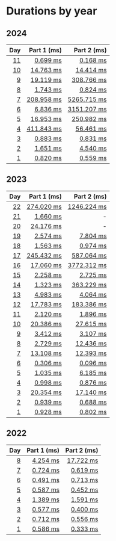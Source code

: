 # Durations by year

## 2024

|                                        Day |                         Part 1 (ms) |                          Part 2 (ms) |
| -----------------------------------------: | ----------------------------------: | -----------------------------------: |
| [11](https://adventofcode.com/2024/day/11) |  [0.699 ms](src/aoc/_2024/day11.py) |   [0.168 ms](src/aoc/_2024/day11.py) |
| [10](https://adventofcode.com/2024/day/10) | [14.763 ms](src/aoc/_2024/day10.py) |  [14.414 ms](src/aoc/_2024/day10.py) |
|   [9](https://adventofcode.com/2024/day/9) |  [19.119 ms](src/aoc/_2024/day9.py) |  [308.766 ms](src/aoc/_2024/day9.py) |
|   [8](https://adventofcode.com/2024/day/8) |   [1.743 ms](src/aoc/_2024/day8.py) |    [0.824 ms](src/aoc/_2024/day8.py) |
|   [7](https://adventofcode.com/2024/day/7) | [208.958 ms](src/aoc/_2024/day7.py) | [5265.715 ms](src/aoc/_2024/day7.py) |
|   [6](https://adventofcode.com/2024/day/6) |   [6.836 ms](src/aoc/_2024/day6.py) | [3151.207 ms](src/aoc/_2024/day6.py) |
|   [5](https://adventofcode.com/2024/day/5) |  [16.953 ms](src/aoc/_2024/day5.py) |  [250.982 ms](src/aoc/_2024/day5.py) |
|   [4](https://adventofcode.com/2024/day/4) | [411.843 ms](src/aoc/_2024/day4.py) |   [56.461 ms](src/aoc/_2024/day4.py) |
|   [3](https://adventofcode.com/2024/day/3) |   [0.883 ms](src/aoc/_2024/day3.py) |    [0.831 ms](src/aoc/_2024/day3.py) |
|   [2](https://adventofcode.com/2024/day/2) |   [1.651 ms](src/aoc/_2024/day2.py) |    [4.540 ms](src/aoc/_2024/day2.py) |
|   [1](https://adventofcode.com/2024/day/1) |   [0.820 ms](src/aoc/_2024/day1.py) |    [0.559 ms](src/aoc/_2024/day1.py) |

## 2023

|                                        Day |                          Part 1 (ms) |                           Part 2 (ms) |
| -----------------------------------------: | -----------------------------------: | ------------------------------------: |
| [22](https://adventofcode.com/2023/day/22) | [274.020 ms](src/aoc/_2023/day22.py) | [1246.224 ms](src/aoc/_2023/day22.py) |
| [21](https://adventofcode.com/2023/day/21) |   [1.660 ms](src/aoc/_2023/day21.py) |                                     - |
| [20](https://adventofcode.com/2023/day/20) |  [24.176 ms](src/aoc/_2023/day20.py) |                                     - |
| [19](https://adventofcode.com/2023/day/19) |   [2.574 ms](src/aoc/_2023/day19.py) |    [7.804 ms](src/aoc/_2023/day19.py) |
| [18](https://adventofcode.com/2023/day/18) |   [1.563 ms](src/aoc/_2023/day18.py) |    [0.974 ms](src/aoc/_2023/day18.py) |
| [17](https://adventofcode.com/2023/day/17) | [245.432 ms](src/aoc/_2023/day17.py) |  [587.064 ms](src/aoc/_2023/day17.py) |
| [16](https://adventofcode.com/2023/day/16) |  [17.060 ms](src/aoc/_2023/day16.py) | [3772.312 ms](src/aoc/_2023/day16.py) |
| [15](https://adventofcode.com/2023/day/15) |   [2.258 ms](src/aoc/_2023/day15.py) |    [2.725 ms](src/aoc/_2023/day15.py) |
| [14](https://adventofcode.com/2023/day/14) |   [1.323 ms](src/aoc/_2023/day14.py) |  [363.229 ms](src/aoc/_2023/day14.py) |
| [13](https://adventofcode.com/2023/day/13) |   [4.983 ms](src/aoc/_2023/day13.py) |    [4.064 ms](src/aoc/_2023/day13.py) |
| [12](https://adventofcode.com/2023/day/12) |  [17.783 ms](src/aoc/_2023/day12.py) |  [183.386 ms](src/aoc/_2023/day12.py) |
| [11](https://adventofcode.com/2023/day/11) |   [2.120 ms](src/aoc/_2023/day11.py) |    [1.896 ms](src/aoc/_2023/day11.py) |
| [10](https://adventofcode.com/2023/day/10) |  [20.386 ms](src/aoc/_2023/day10.py) |   [27.615 ms](src/aoc/_2023/day10.py) |
|   [9](https://adventofcode.com/2023/day/9) |    [3.412 ms](src/aoc/_2023/day9.py) |     [3.107 ms](src/aoc/_2023/day9.py) |
|   [8](https://adventofcode.com/2023/day/8) |    [2.729 ms](src/aoc/_2023/day8.py) |    [12.436 ms](src/aoc/_2023/day8.py) |
|   [7](https://adventofcode.com/2023/day/7) |   [13.108 ms](src/aoc/_2023/day7.py) |    [12.393 ms](src/aoc/_2023/day7.py) |
|   [6](https://adventofcode.com/2023/day/6) |    [0.306 ms](src/aoc/_2023/day6.py) |     [0.096 ms](src/aoc/_2023/day6.py) |
|   [5](https://adventofcode.com/2023/day/5) |    [1.035 ms](src/aoc/_2023/day5.py) |     [6.185 ms](src/aoc/_2023/day5.py) |
|   [4](https://adventofcode.com/2023/day/4) |    [0.998 ms](src/aoc/_2023/day4.py) |     [0.876 ms](src/aoc/_2023/day4.py) |
|   [3](https://adventofcode.com/2023/day/3) |   [20.354 ms](src/aoc/_2023/day3.py) |    [17.140 ms](src/aoc/_2023/day3.py) |
|   [2](https://adventofcode.com/2023/day/2) |    [0.939 ms](src/aoc/_2023/day2.py) |     [0.688 ms](src/aoc/_2023/day2.py) |
|   [1](https://adventofcode.com/2023/day/1) |    [0.928 ms](src/aoc/_2023/day1.py) |     [0.802 ms](src/aoc/_2023/day1.py) |

## 2022

|                                      Day |                       Part 1 (ms) |                        Part 2 (ms) |
| ---------------------------------------: | --------------------------------: | ---------------------------------: |
| [8](https://adventofcode.com/2022/day/8) | [4.254 ms](src/aoc/_2022/day8.py) | [17.722 ms](src/aoc/_2022/day8.py) |
| [7](https://adventofcode.com/2022/day/7) | [0.724 ms](src/aoc/_2022/day7.py) |  [0.619 ms](src/aoc/_2022/day7.py) |
| [6](https://adventofcode.com/2022/day/6) | [0.491 ms](src/aoc/_2022/day6.py) |  [0.713 ms](src/aoc/_2022/day6.py) |
| [5](https://adventofcode.com/2022/day/5) | [0.587 ms](src/aoc/_2022/day5.py) |  [0.452 ms](src/aoc/_2022/day5.py) |
| [4](https://adventofcode.com/2022/day/4) | [1.389 ms](src/aoc/_2022/day4.py) |  [1.591 ms](src/aoc/_2022/day4.py) |
| [3](https://adventofcode.com/2022/day/3) | [0.577 ms](src/aoc/_2022/day3.py) |  [0.400 ms](src/aoc/_2022/day3.py) |
| [2](https://adventofcode.com/2022/day/2) | [0.712 ms](src/aoc/_2022/day2.py) |  [0.556 ms](src/aoc/_2022/day2.py) |
| [1](https://adventofcode.com/2022/day/1) | [0.586 ms](src/aoc/_2022/day1.py) |  [0.333 ms](src/aoc/_2022/day1.py) |
